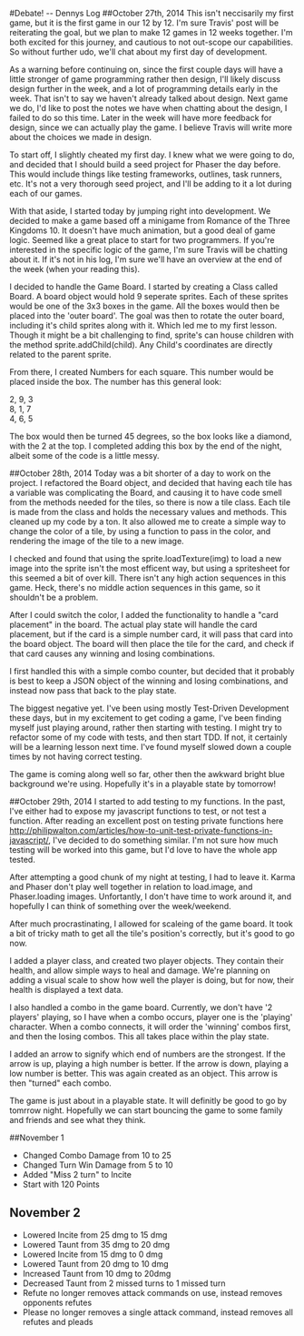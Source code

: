 #Debate! -- Dennys Log
##October 27th, 2014
This isn't neccisarily my first game, but it is the first game in our 12 by 12. I'm sure Travis' post will be reiterating the goal, but we plan to make 12 games in 12 weeks together. I'm both excited for this journey, and cautious to not out-scope our capabilities. So without further udo, we'll chat about my first day of development.

As a warning before continuing on, since the first couple days will have a little stronger of game programming rather then design, I'll likely discuss design further in the week, and a lot of programming details early in the week. That isn't to say we haven't already talked about design. Next game we do, I'd like to post the notes we have when chatting about the design, I failed to do so this time. Later in the week will have more feedback for design, since we can actually play the game. I believe Travis will write more about the choices we made in design.

To start off, I slightly cheated my first day. I knew what we were going to do, and decided that I should build a seed project for Phaser the day before. This would include things like testing frameworks, outlines, task runners, etc. It's not a very thorough seed project, and I'll be adding to it a lot during each of our games. 

With that aside, I started today by jumping right into development. We decided to make a game based off a minigame from Romance of the Three Kingdoms 10. It doesn't have much animation, but a good deal of game logic. Seemed like a great place to start for two programmers. If you're interested in the specific logic of the game, I'm sure Travis will be chatting about it. If it's not in his log, I'm sure we'll have an overview at the end of the week (when your reading this).

I decided to handle the Game Board. I started by creating a Class called Board. A board object would hold 9 seperate sprites. Each of these sprites would be one of the 3x3 boxes in the game. All the boxes would then be placed into the 'outer board'. The goal was then to rotate the outer board, including it's child sprites along with it. Which led me to my first lesson. Though it might be a bit challenging to find, sprite's can house children with the method sprite.addChild(child). Any Child's coordinates are directly related to the parent sprite.

From there, I created Numbers for each square. This number would be placed inside the box. The number has this general look:

2, 9, 3 <br>
8, 1, 7 <br>
4, 6, 5

The box would then be turned 45 degrees, so the box looks like a diamond, with the 2 at the top. I completed adding this box by the end of the night, albeit some of the code is a little messy.

##October 28th, 2014
Today was a bit shorter of a day to work on the project. I refactored the Board object, and decided that having each tile has a variable was complicating the Board, and causing it to have code smell from the methods needed for the tiles, so there is now a tile class. Each tile is made from the class and holds the necessary values and methods. This cleaned up my code by a ton. It also allowed me to create a simple way to change the color of a tile, by using a function to pass in the color, and rendering the image of the tile to a new image.

I checked and found that using the sprite.loadTexture(img) to load a new image into the sprite isn't the most efficent way, but using a spritesheet for this seemed a bit of over kill. There isn't any high action sequences in this game. Heck, there's no middle action sequences in this game, so it shouldn't be a problem.

After I could switch the color, I added the functionality to handle a "card placement" in the board. The actual play state will handle the card placement, but if the card is a simple number card, it will pass that card into the board object. The board will then place the tile for the card, and check if that card causes any winning and losing combinations.

I first handled this with a simple combo counter, but decided that it probably is best to keep a JSON object of the winning and losing combinations, and instead now pass that back to the play state.

The biggest negative yet. I've been using mostly Test-Driven Development these days, but in my excitement to get coding a game, I've been finding myself just playing around, rather then starting with testing. I might try to refactor some of my code with tests, and then start TDD. If not, it certainly will be a learning lesson next time. I've found myself slowed down a couple times by not having correct testing.

The game is coming along well so far, other then the awkward bright blue background we're using. Hopefully it's in a playable state by tomorrow!

##October 29th, 2014
I started to add testing to my functions. In the past, I've either had to expose my javascript functions to test, or not test a function. After reading an excellent post on testing private functions here http://philipwalton.com/articles/how-to-unit-test-private-functions-in-javascript/, I've decided to do something similar. I'm not sure how much testing will be worked into this game, but I'd love to have the whole app tested.

After attempting a good chunk of my night at testing, I had to leave it. Karma and Phaser don't play well together in relation to load.image, and Phaser.loading images. Unfortantly, I don't have time to work around it, and hopefully I can think of something over the week/weekend.

After much procrastinating, I allowed for scaleing of the game board. It took a bit of tricky math to get all the tile's position's correctly, but it's good to go now. 

I added a player class, and created two player objects. They contain their health, and allow simple ways to heal and damage. We're planning on adding a visual scale to show how well the player is doing, but for now, their health is displayed a text data.

I also handled a combo in the game board. Currently, we don't have '2 players' playing, so I have when a combo occurs, player one is the 'playing' character. When a combo connects, it will order the 'winning' combos first, and then the losing combos. This all takes place within the play state.

I added an arrow to signify which end of numbers are the strongest. If the arrow is up, playing a high number is better. If the arrow is down, playing a low number is better. This was again created as an object. This arrow is then "turned" each combo.

The game is just about in a playable state. It will definitly be good to go by tomrrow night. Hopefully we can start bouncing the game to some family and friends and see what they think.

##November 1
* Changed Combo Damage from 10 to 25
* Changed Turn Win Damage from 5 to 10
* Added "Miss 2 turn" to Incite
* Start with 120 Points

## November 2
* Lowered Incite from 25 dmg to 15 dmg
* Lowered Taunt from 35 dmg to 20 dmg
* Lowered Incite from 15 dmg to 0 dmg
* Lowered Taunt from 20 dmg to 10 dmg
* Increased Taunt from 10 dmg to 20dmg
* Decreased Taunt from 2 missed turns to 1 missed turn
* Refute no longer removes attack commands on use, instead removes opponents refutes
* Please no longer removes a single attack command, instead removes all refutes and pleads